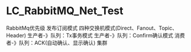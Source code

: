 # LC_RabbitMQ_Net_Test
RabbitMq优先级
发布订阅模式
四种交换机模式(Direct、Fanout、Topic、Header)
生产者-》队列：Tx事务模式
生产者-》队列：Confirm确认模式
消费者-》队列：ACK(自动确认、显示确认)
集群
